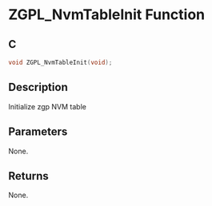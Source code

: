 # ZGPL_NvmTableInit Function

## C

```c
void ZGPL_NvmTableInit(void);
```

## Description

 Initialize zgp NVM table

## Parameters

 None.  

## Returns

 None. 

